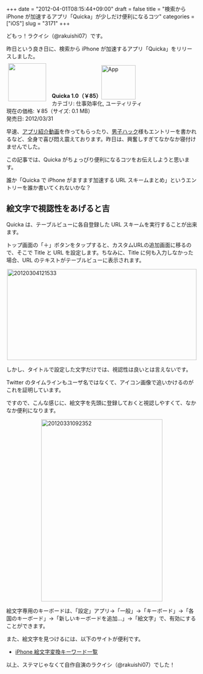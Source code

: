 +++
date = "2012-04-01T08:15:44+09:00"
draft = false
title = "検索から iPhone が加速するアプリ「Quicka」が少しだけ便利になるコツ"
categories = ["iOS"]
slug = "3171"
+++

どもっ！ラクイシ（@rakuishi07）です。

昨日という良き日に、検索から iPhone が加速するアプリ「Quicka」をリリースしました。

<a href="https://itunes.apple.com/jp/app/id511606108?mt=8&uo=4&at=11l3RT" target="_blank" rel="nofollow"><img width="100" class="alignleft" align="left" src="http://a3.mzstatic.com/us/r30/Purple/v4/c5/e7/f3/c5e7f362-6f60-53a8-dbe0-dbec33f240ee/ibjG3fNt4Phm08ZnZUjx0g-temp-upload.cqnwvlfj.100x100-75.png" style="margin: -5px 15px 1px 5px;"></a><strong> Quicka 1.0（￥85）</strong><a href="https://itunes.apple.com/jp/app/id511606108?mt=8&uo=4&at=11l3RT" target="_blank" rel="nofollow"><img src="/images/2012/12/viewinitunes_jp.png" style="vertical-align:bottom;" width="90" alt="App"></a><br> カテゴリ: 仕事効率化, ユーティリティ<br> 現在の価格: ￥85（サイズ: 0.1 MB）<br> 発売日: 2012/03/31<br style="clear: both;">

早速、<a href="http://souzou.fuzimoto.info/2012/03/iphone-quicka.html" target="_blank">アプリ紹介動画</a>を作ってもらったり、<a href="http://www.danshihack.com/2012/04/01/junp/iphoneapp_quicka.html" target="_blank">男子ハック</a>様もエントリーを書かれるなど、全身で喜び悶え震えております。昨日は、興奮しすぎてなかなか寝付けませんでした。

この記事では、Quicka がちょっぴり便利になるコツをお伝えしようと思います。

誰か「Quicka で iPhone がますます加速する URL スキームまとめ」というエントリーを誰か書いてくれないかな？

<h2>絵文字で視認性をあげると吉</h2>

Quicka は、テーブルビューに各自登録した URL スキームを実行することが出来ます。

トップ画面の「＋」ボタンをタップすると、カスタムURLの追加画面に移るので、そこで Title と URL を設定します。ちなみに、Title に何も入力しなかった場合、URL のテキストがテーブルビューに表示されます。

<img style="display:block; margin-left:auto; margin-right:auto;" src="/images/2012/03/20120304121533.png" alt="20120304121533" title="20120304121533.png" border="0" width="500" height="240" />

しかし、タイトルで設定した文字だけでは、視認性は良いとは言えないです。

Twitter のタイムラインもユーザ名ではなくて、アイコン画像で追いかけるのがこれを証明しています。

ですので、こんな感じに、絵文字を先頭に登録しておくと視認しやすくて、なかなか便利になります。

<img style="display:block; margin-left:auto; margin-right:auto;" src="/images/2012/04/20120331092352.png" alt="20120331092352" title="20120331092352.png" border="0" width="320" height="480" />

絵文字専用のキーボードは、「設定」アプリ→「一般」→「キーボード」→「各国のキーボード」→「新しいキーボードを追加...」→「絵文字」で、有効にすることができます。

また、絵文字を見つけるには、以下のサイトが便利です。

<ul><li><a href="http://www.studio-rose.com/emoji/emoji01.html" target="_blank">iPhone 絵文字変換キーワード一覧</a></li></ul>

以上、ステマじゃなくて自作自演のラクイシ（@rakuishi07）でした！
